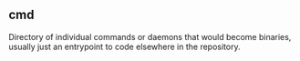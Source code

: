 ## cmd

Directory of individual commands or daemons that would become binaries,
usually just an entrypoint to code elsewhere in the repository.
